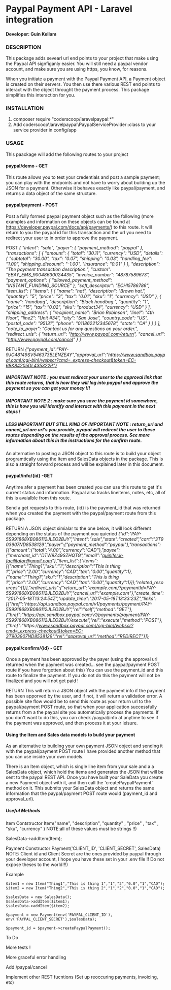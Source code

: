 # Paypal Payment API - Laravel integration

#### Developer: Guin Kellam  



### DESCRIPTION
This package adds sevearl url end points to your project that make using the Paypal API signfiganly easier.  You will still need a paypal vendor account, and make sure you are using https, you know, for reasons.  

When you initiate a payment with the Paypal Payment API, a Payment object is created on their servers.  You then use there various REST end points to interact with the object throught the payment process.  This package simplifies this interaction for you. 

### INSTALLATION

  1. composer require "coderscoop/laravelpaypal:*"
  2. Add coderscoop\laravelpaypal\PaypalServiceProvider::class to your service provider in config/app

### USAGE
This paackage will add the following routes to your project

#### paypal/demo - GET 

This route allows you to test your credentials and post a sample payment; you can play with the endpoints and not have to worry about building up the JSON for a payment. Otherwise it behaves exactly like paypal/payment, and returns a data object of the same structure.

#### paypal/payment - POST 

Post a fully formed paypal payment object such as the following (more examples and information on these objects can be found at https://developer.paypal.com/docs/api/payments/) to this route.  It will return to you the paypal id for this transaction and the url you need to redirect your user to in order to approve the payment.

POST
*{
  "intent": "sale",
  "payer": {
  "payment_method": "paypal"
  },
  "transactions": [
  {
    "amount": {
    "total": "30.11",
    "currency": "USD",
    "details": {
      "subtotal": "30.00",
      "tax": "0.07",
      "shipping": "0.03",
      "handling_fee": "1.00",
      "shipping_discount": "-1.00",
      "insurance": "0.01"
    }
    },
    "description": "The payment transaction description.",
    "custom": "EBAY_EMS_90048630024435",
    "invoice_number": "48787589673",
    "payment_options": {
    "allowed_payment_method": "INSTANT_FUNDING_SOURCE"
    },
    "soft_descriptor": "ECHI5786786",
    "item_list": {
    "items": [
      {
      "name": "hat",
      "description": "Brown hat.",
      "quantity": "5",
      "price": "3",
      "tax": "0.01",
      "sku": "1",
      "currency": "USD"
      },
      {
      "name": "handbag",
      "description": "Black handbag.",
      "quantity": "1",
      "price": "15",
      "tax": "0.02",
      "sku": "product34",
      "currency": "USD"
      }
    ],
    "shipping_address": {
      "recipient_name": "Brian Robinson",
      "line1": "4th Floor",
      "line2": "Unit #34",
      "city": "San Jose",
      "country_code": "US",
      "postal_code": "95131",
      "phone": "011862212345678",
      "state": "CA"
    }
    }
  }
  ],
  "note_to_payer": "Contact us for any questions on your order.",
  "redirect_urls": {
  "return_url": "http://www.paypal.com/return",
  "cancel_url": "http://www.paypal.com/cancel"
  }
}*

RETURN 
*{"payment_id":"PAY-9JC48149SV546373BLENZEAY","approval_url":"https:\/\/www.sandbox.paypal.com\/cgi-bin\/webscr?cmd=_express-checkout&token=EC-68K84205DL435322P"}*

##### IMPORTANT NOTE : you must redirect your user to the approval link that this route returns, that is how they will log into paypal and approve the payment so you can get your money !!!

##### IMPORTANT NOTE 2 : make sure you save the payment id somewhere, this is how you will identify and interact with this payment in the next steps !

##### LESS IMPORTANT BUT STILL KIND OF IMPORTANT NOTE : return_url and cancel_url are url's you provide, pyapal will redirect the user to these routes depending on the results of the approval process.  See more information about this in the instructions for the confirm route.


An alternative to posting a JSON object to this route is to build your object programtically using the Item and SalesData objects in the package. This is also a straight forward process and will be explained later in this document.

#### paypal/info/{id} -GET

Anytime afer a payment has been created you can use this route to get it's current status and information.  Paypal also tracks lineitems, notes, etc, all of this is avaialble from this route. 

Send a get requests to this route, {id} is the payment_id that was returned when you created the payment with the paypal/payment route from this package.  

RETURN
A JSON object simialar to the one below, it will look different depending on the status of the payment you quieried
*{"id":"PAY-5S991868XB086112JLEO2BJY","intent":"sale","state":"created","cart":"3T903907ND8538129","payer":{"payment_method":"paypal"},"transactions":[{"amount":{"total":"4.00","currency":"CAD"},"payee":{"merchant_id":"DTW9Z49SZHQTG","email":"guinifer.k-facilitator@gmail.com"},"item_list":{"items":[{"name":"Thing1","sku":"1","description":"This is thing 1","price":"2.00","currency":"CAD","tax":"0.00","quantity":1},{"name":"Thing1","sku":"1","description":"This is thing 1","price":"2.00","currency":"CAD","tax":"0.00","quantity":1}]},"related_resources":[]}],"redirect_urls":{"return_url":"example.com\/?paymentId=PAY-5S991868XB086112JLEO2BJY","cancel_url":"example.com"},"create_time":"2017-05-18T13:24:54Z","update_time":"2017-05-18T13:33:23Z","links":[{"href":"https:\/\/api.sandbox.paypal.com\/v1\/payments\/payment\/PAY-5S991868XB086112JLEO2BJY","rel":"self","method":"GET"},{"href":"https:\/\/api.sandbox.paypal.com\/v1\/payments\/payment\/PAY-5S991868XB086112JLEO2BJY\/execute","rel":"execute","method":"POST"},{"href":"https:\/\/www.sandbox.paypal.com\/cgi-bin\/webscr?cmd=_express-checkout&token=EC-3T903907ND8538129","rel":"approval_url","method":"REDIRECT"}]}*



#### paypal/confirm/{id} - GET
Once a payment has been approved by the payer (using the approval url returned when the payment was created... see the paypal/payment POST route if you have forgotten about this) You can use the payment_id and this route to finalize the payment. If you do not do this the payment will not be finalized and you will not get paid !

RETURN
This will return a JSON object with the payment info if the payment has been apporved by the user, and if not, it will return a validation error.  A possible site flow would be to send this route as your return url to the paypal/payment POST route, so that when your application successfully returns from a the paypal site you automatically process the payments.  If you don't want to do this, you can check /paypal/info at anytime to see if the payment was approved, and then process it at your leisure.

#### Using the Item and Sales data models to build your payment
As an alternative to building your own payment JSON object and sending it with the paypal/payment POST route I have provided another method that you can use inside your own models.

There is an Item object, which is single line item from your sale and a a SalesData object, which hold the items and generates the JSON that will be sent to the paypal REST API.  Once you have built your SaleData you create a new Payment object with it, and then call the 'createPaypalPayment' method on it.  This submits your SalesData object and returns the same information that the paypal/payment POST route would (payment_id and approval_url).

##### Useful Methods
 Item Contstructor Item("name", "description", "quantity" , "price" , "tax" , "sku", "currency" )  NOTE:all of these values must be strings !!)
 
 SalesData->addItem(Item); 

 Payment Constructor Payment('CLIENT_ID', 'CLIENT_SECRET', SalesData)  NOTE: Client id and Client Secret are the ones provided by paypal through your developer account, I hope you have these set in your .env file !!  Do not expose theses to the world!!!)

Example

    $item1 = new Item("Thing1","This is thing 1","1","2","0.0","1","CAD");
    $item2 = new Item("Thing2","This is thing 2","1","2","0.0","1","CAD");

    $salesData = new SalesData();
    $salesData->addItem($item1);
    $salesData->addItem($item2);

    $payment = new Payment(env('PAYPAL_CLIENT_ID'), env('PAYPAL_CLIENT_SECRET'),$salesData);
  
    $payment_id = $payment->createPaypalPayment();

To Do

  More tests !

  More graceful error handling

  Add /paypal/cancel 

  Implement other REST fucntions (Set up reoccuring payments, invoicing, etc)

